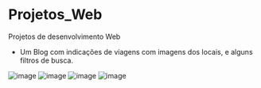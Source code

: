 # Projetos_Web
Projetos de desenvolvimento Web

- Um Blog com indicações de viagens com imagens dos locais, e alguns filtros de busca.

![image](https://github.com/user-attachments/assets/c3c6ee77-0735-44bf-88f6-7859965ca38f)
![image](https://github.com/user-attachments/assets/c9c34611-76cf-4a9b-bc43-cea5902bc788)
![image](https://github.com/user-attachments/assets/1254b24b-b543-40c5-81d0-38eab389d3bb)
![image](https://github.com/user-attachments/assets/dc58f028-8432-4e0f-908a-9336a4e02feb)
